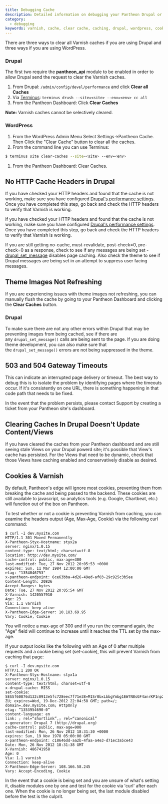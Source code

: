 ```yaml
---
title: Debugging Cache
description: Detailed information on debugging your Pantheon Drupal or WordPress Cache.
category:
  - debugging
keywords: varnish, cache, clear cache, caching, drupal, wordpress, cookies
---
```

There are three ways to clear all Varnish caches if you are using Drupal and three ways if you are using WordPress.

### Drupal
The first two require the **pantheon\_api** module to be enabled in order to allow Drupal send the request to clear the Varnish caches.

1. From Drupal: `/admin/config/devel/performance` and click **Clear all Caches**
2. Via [Terminus](https://github.com/pantheon-systems/cli): `terminus drush --site=<site> --env=<env> cc all`
3. From the Pantheon Dashboard: Click **Clear Caches**

<div class="alert alert-info" role="alert"> <strong>Note:</strong> Varnish caches cannot be selectively cleared.</div>


### WordPress
1. From the WordPress Admin Menu Select Settings->Pantheon Cache. Then Click the "Clear Cache" button to clear all the caches.
1. From the command line you can use Terminus:

 ```bash
 $ terminus site clear-caches --site=<site> --env=<env>
 ```
1. From the Pantheon Dashboard: Clear Caches.


## No HTTP Cache Headers in Drupal
If you have checked your HTTP headers and found that the cache is not working, make sure you have configured [Drupal's performance settings](/docs/articles/drupal/drupal-s-performance-and-caching-settings). Once you have completed this step, go back and check the HTTP headers to verify that Varnish is working.

If you have checked your HTTP headers and found that the cache is not working, make sure you have configured [Drupal's performance settings](/docs/articles/drupal/drupal-s-performance-and-caching-settings). Once you have completed this step, go back and check the HTTP headers to verify that Varnish is working.

If you are still getting no-cache, must-revalidate, post-check=0, pre-check=0 as a response, check to see if any messages are being set - [drupal\_set\_message](https://api.drupal.org/api/drupal/includes%21bootstrap.inc/function/drupal_set_message/7) disables page caching. Also check the theme to see if Drupal messages are being set in an attempt to suppress user facing messages.


## Theme Images Not Refreshing
If you are experiencing issues with theme images not refreshing, you can manually flush the cache by going to your Pantheon Dashboard and clicking the **Clear Caches** button.

### Drupal
To make sure there are not any other errors within Drupal that may be preventing images from being cached, see if there are any `drupal_set_message()` calls are being sent to the page. If you are doing theme development, you can also make sure that the `drupal_set_message()` errors are not being suppressed in the theme.


## 503 and 504 Gateway Timeouts
This can indicate an interrupted page delivery or timeout. The best way to debug this is to isolate the problem by identifying pages where the timeouts occur. If it's consistently on one URL, there is something happening in that code path that needs to be fixed.

In the event that the problem persists, please contact Support by creating a ticket from your Pantheon site's dashboard.


## Clearing Caches In Drupal Doesn't Update Content/Views

If you have cleared the caches from your Pantheon dashboard and are still seeing stale Views on your Drupal powerd site; it's possible that View's cache has persisted. For the Views that need to be dynamic, check that those Views have caching enabled and conservatively disable as desired.


## Cookies & Varnish

By default, Pantheon's edge will ignore most cookies, preventing them from breaking the cache and being passed to the backend. These cookies are still available to javascript, so analytics tools (e.g. Google, Chartbeat, etc.) will function out of the box on Pantheon. 

To test whether or not a cookie is preventing Varnish from caching, you can examine the headers output (Age, Max-Age, Cookie) via the following curl command:

```nohighlight
$ curl -I dev.mysite.com
HTTP/1.1 301 Moved Permanently
X-Pantheon-Styx-Hostname: styx2a
server: nginx/1.0.15
content-type: text/html; charset=utf-8
location: http://dev.mysite.com/
cache-control: public, max-age=300
last-modified: Tue, 27 Nov 2012 20:05:53 +0000
expires: Sun, 11 Mar 1984 12:00:00 GMT
etag: "1354046753"
x-pantheon-endpoint: 6ce63bba-4d26-49ed-af03-29c925c3b5ee
Content-Length: 20826
Accept-Ranges: bytes
Date: Tue, 27 Nov 2012 20:05:54 GMT
X-Varnish: 1420557910
Age: 23
Via: 1.1 varnish
Connection: keep-alive
X-Pantheon-Edge-Server: 10.183.69.95
Vary: Cookie, Cookie
```
You will notice a max-age of 300 and if you run the command again, the "Age" field will continue to increase until it reaches the TTL set by the max-age.

If your output looks like the following with an Age of 0 after multiple requests and a cookie being set (set-cookie), this will prevent Varnish from caching that page:

```nohighlight
$ curl -I dev.mysite.com
HTTP/1.1 200 OK
X-Pantheon-Styx-Hostname: styx1a
server: nginx/1.0.15
content-type: text/html; charset=utf-8
x-drupal-cache: MISS
set-cookie: SESSf60876d132c0913e5fc728eec7f71e38=M1Sr0bxLbbgYmbg1EW7N8sGF4anrKP1np25EkYta-ZU; expires=Wed, 19-Dec-2012 22:04:58 GMT; path=/; domain=.dev.mysite.com; HttpOnly
etag: “1353954690-0”
content-language: en
link: ; rel=“shortlink”,; rel=“canonical”
x-generator: Drupal 7 (http://drupal.org)
cache-control: public, max-age=900
last-modified: Mon, 26 Nov 2012 18:31:30 +0000
expires: Sun, 19 Nov 1978 05:00:00 GMT
x-pantheon-endpoint: c18646dd-aa2b-4faa-a4e3-d71ec3a5ce43
Date: Mon, 26 Nov 2012 18:31:38 GMT
X-Varnish: 486741958
Age: 0
Via: 1.1 varnish
Connection: keep-alive
X-Pantheon-Edge-Server: 108.166.58.245
Vary: Accept-Encoding, Cookie
```
In the event that a cookie is being set and you are unsure of what's setting it, disable modules one by one and test for the cookie via 'curl' after each one. When the cookie is no longer being set, the last module disabled before the test is the culprit.
